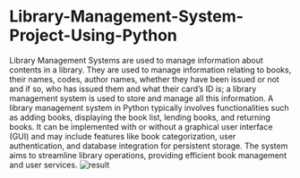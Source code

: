 # Library-Management-System-Project-Using-Python
Library Management Systems are used to manage information about contents in a library. They are used to manage information relating to books, their names, codes, author names, whether they have been issued or not and if so, who has issued them and what their card’s ID is; a library management system is used to store and manage all this information.
A library management system in Python typically involves functionalities such as adding books, displaying the book list, lending books, and returning books. It can be implemented with or without a graphical user interface (GUI) and may include features like book categorization, user authentication, and database integration for persistent storage. The system aims to streamline library operations, providing efficient book management and user services.
![result](https://github.com/CSSaiAravind/Library-Management-System-Project-Using-Python/assets/96520990/44ab6af9-4ac1-4ebd-a2c9-15943589ff05)

